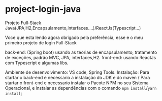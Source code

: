 # project-login-java
Projeto Full-Stack   Java(JPA,H2,Encapsulamento,Interfaces....)/ReactJs(Typescript...)

Voce que esta lendo agora obrigado pela preferência, esse e o meu primeiro projeto de login Full-Stack 

back-end: (Spring boot) usando as teorias de encapsulamento, tratamento de exceções, padrão MVC, JPA, interfaces,H2.
front-end: usando ReactJs com Typescript e algumas libs.

Ambiente de desenvolvimento: VS code, Spring Tools.
Instalação: Para startar o back-end e necessario a instalação do JDK e do maven / Para startar o front-end e necessario instalar o Pacote NPM no seu Sistema Operacional, e instalar as dependências com o comando `npm install`/`yarn install`;

